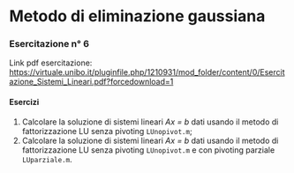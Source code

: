 # Metodo di eliminazione gaussiana

### Esercitazione n° 6

Link pdf esercitazione: https://virtuale.unibo.it/pluginfile.php/1210931/mod_folder/content/0/Esercitazione_Sistemi_Lineari.pdf?forcedownload=1

#### Esercizi

1. Calcolare la soluzione di sistemi lineari _Ax = b_ dati usando il metodo di fattorizzazione LU senza pivoting `LUnopivot.m`;
2. Calcolare la soluzione di sistemi lineari _Ax = b_ dati usando il metodo di fattorizzazione LU senza pivoting `LUnopivot.m` e con pivoting parziale `LUparziale.m`.
